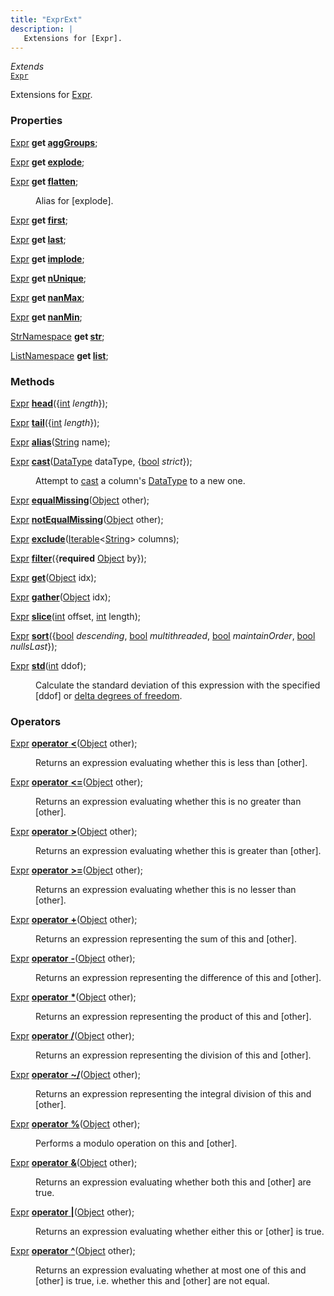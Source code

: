 ```yaml
---
title: "ExprExt"
description: |
   Extensions for [Expr].
---
```

*Extends*  
<code>[Expr]</code>

 Extensions for [Expr].

### Properties
<dl>
<dt>

<span class="dart-code">[Expr] <strong>get [aggGroups](agggroups)</strong>;</span>
</dt>
<dt>

<span class="dart-code">[Expr] <strong>get [explode](explode)</strong>;</span>
</dt>
<dt>

<span class="dart-code">[Expr] <strong>get [flatten](flatten)</strong>;</span>
</dt>
<dd>

 Alias for [explode].
</dd>
<dt>

<span class="dart-code">[Expr] <strong>get [first](first)</strong>;</span>
</dt>
<dt>

<span class="dart-code">[Expr] <strong>get [last](last)</strong>;</span>
</dt>
<dt>

<span class="dart-code">[Expr] <strong>get [implode](implode)</strong>;</span>
</dt>
<dt>

<span class="dart-code">[Expr] <strong>get [nUnique](nunique)</strong>;</span>
</dt>
<dt>

<span class="dart-code">[Expr] <strong>get [nanMax](nanmax)</strong>;</span>
</dt>
<dt>

<span class="dart-code">[Expr] <strong>get [nanMin](nanmin)</strong>;</span>
</dt>
<dt>

<span class="dart-code">[StrNamespace] <strong>get [str](str)</strong>;</span>
</dt>
<dt>

<span class="dart-code">[ListNamespace] <strong>get [list](list)</strong>;</span>
</dt>
</dl>

### Methods
<dl>
<dt>

<span class="dart-code">[Expr] [<strong>head](head)</strong>({<span class="nobr">[int] <i>length</i></span>});</span>
</dt>
<dt>

<span class="dart-code">[Expr] [<strong>tail](tail)</strong>({<span class="nobr">[int] <i>length</i></span>});</span>
</dt>
<dt>

<span class="dart-code">[Expr] [<strong>alias](alias)</strong>(<span class="nobr">[String] name</span>);</span>
</dt>
<dt>

<span class="dart-code">[Expr] [<strong>cast](cast)</strong>(<span class="nobr">[DataType] dataType</span>, {<span class="nobr">[bool] <i>strict</i></span>});</span>
</dt>
<dd>

 Attempt to [cast](https://docs.pola.rs/user-guide/expressions/casting) a column's [DataType] to a new one.
</dd>
<dt>

<span class="dart-code">[Expr] [<strong>equalMissing](equalmissing)</strong>(<span class="nobr">[Object] other</span>);</span>
</dt>
<dt>

<span class="dart-code">[Expr] [<strong>notEqualMissing](notequalmissing)</strong>(<span class="nobr">[Object] other</span>);</span>
</dt>
<dt>

<span class="dart-code">[Expr] [<strong>exclude](exclude)</strong>(<span class="nobr">[Iterable]\<[String]> columns</span>);</span>
</dt>
<dt>

<span class="dart-code">[Expr] [<strong>filter](filter)</strong>({<span class="nobr"><strong>required</strong> [Object] by</span>});</span>
</dt>
<dt>

<span class="dart-code">[Expr] [<strong>get](get)</strong>(<span class="nobr">[Object] idx</span>);</span>
</dt>
<dt>

<span class="dart-code">[Expr] [<strong>gather](gather)</strong>(<span class="nobr">[Object] idx</span>);</span>
</dt>
<dt>

<span class="dart-code">[Expr] [<strong>slice](slice)</strong>(<span class="nobr">[int] offset</span>, <span class="nobr">[int] length</span>);</span>
</dt>
<dt>

<span class="dart-code">[Expr] [<strong>sort](sort)</strong>({<span class="nobr">[bool] <i>descending</i></span>, <span class="nobr">[bool] <i>multithreaded</i></span>, <span class="nobr">[bool] <i>maintainOrder</i></span>, <span class="nobr">[bool] <i>nullsLast</i></span>});</span>
</dt>
<dt>

<span class="dart-code">[Expr] [<strong>std](std)</strong>(<span class="nobr">[int] ddof</span>);</span>
</dt>
<dd>

 Calculate the standard deviation of this expression with the specified
 [ddof] or [delta degrees of freedom](https://en.wikipedia.org/wiki/Degrees_of_freedom_(statistics)).
</dd>
</dl>

### Operators
<dl>
<dt>

<span class="dart-code">[Expr] [<strong>operator</strong> <strong><](op_lt)</strong>(<span class="nobr">[Object] other</span>);</span>
</dt>
<dd>

 Returns an expression evaluating whether this is less than [other].
</dd>
<dt>

<span class="dart-code">[Expr] [<strong>operator</strong> <strong><=](op_le)</strong>(<span class="nobr">[Object] other</span>);</span>
</dt>
<dd>

 Returns an expression evaluating whether this is no greater than [other].
</dd>
<dt>

<span class="dart-code">[Expr] [<strong>operator</strong> <strong>>](op_gt)</strong>(<span class="nobr">[Object] other</span>);</span>
</dt>
<dd>

 Returns an expression evaluating whether this is greater than [other].
</dd>
<dt>

<span class="dart-code">[Expr] [<strong>operator</strong> <strong>>=](op_ge)</strong>(<span class="nobr">[Object] other</span>);</span>
</dt>
<dd>

 Returns an expression evaluating whether this is no lesser than [other].
</dd>
<dt>

<span class="dart-code">[Expr] [<strong>operator</strong> <strong>+](op_add)</strong>(<span class="nobr">[Object] other</span>);</span>
</dt>
<dd>

 Returns an expression representing the sum of this and [other].
</dd>
<dt>

<span class="dart-code">[Expr] [<strong>operator</strong> <strong>-](op_sub)</strong>(<span class="nobr">[Object] other</span>);</span>
</dt>
<dd>

 Returns an expression representing the difference of this and [other].
</dd>
<dt>

<span class="dart-code">[Expr] [<strong>operator</strong> <strong>*](op_mul)</strong>(<span class="nobr">[Object] other</span>);</span>
</dt>
<dd>

 Returns an expression representing the product of this and [other].
</dd>
<dt>

<span class="dart-code">[Expr] [<strong>operator</strong> <strong>/](op_div)</strong>(<span class="nobr">[Object] other</span>);</span>
</dt>
<dd>

 Returns an expression representing the division of this and [other].
</dd>
<dt>

<span class="dart-code">[Expr] [<strong>operator</strong> <strong>~/](op_idiv)</strong>(<span class="nobr">[Object] other</span>);</span>
</dt>
<dd>

 Returns an expression representing the integral division of this and [other].
</dd>
<dt>

<span class="dart-code">[Expr] [<strong>operator</strong> <strong>%](op_mod)</strong>(<span class="nobr">[Object] other</span>);</span>
</dt>
<dd>

 Performs a modulo operation on this and [other].
</dd>
<dt>

<span class="dart-code">[Expr] [<strong>operator</strong> <strong>&](op_and)</strong>(<span class="nobr">[Object] other</span>);</span>
</dt>
<dd>

 Returns an expression evaluating whether both this and [other] are true.
</dd>
<dt>

<span class="dart-code">[Expr] [<strong>operator</strong> <strong>|](op_or)</strong>(<span class="nobr">[Object] other</span>);</span>
</dt>
<dd>

 Returns an expression evaluating whether either this or [other] is true.
</dd>
<dt>

<span class="dart-code">[Expr] [<strong>operator</strong> <strong>^](op_xor)</strong>(<span class="nobr">[Object] other</span>);</span>
</dt>
<dd>

 Returns an expression evaluating whether at most one of this and [other] is true,
 i.e. whether this and [other] are not equal.
</dd>
</dl>


[Expr]: /reference/classes/expr/
[StrNamespace]: /reference/classes/strnamespace/
[ListNamespace]: /reference/classes/listnamespace/
[int]: https://api.flutter.dev/flutter/dart-core/int-class.html
[String]: https://api.flutter.dev/flutter/dart-core/String-class.html
[DataType]: /reference/classes/datatype/
[bool]: https://api.flutter.dev/flutter/dart-core/bool-class.html
[Object]: https://api.flutter.dev/flutter/dart-core/Object-class.html
[Iterable]: https://api.flutter.dev/flutter/dart-core/Iterable-class.html